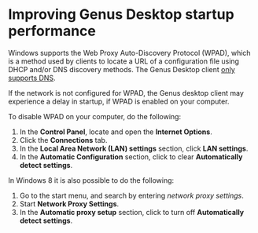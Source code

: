 # Improving Genus Desktop startup performance

Windows supports the Web Proxy Auto-Discovery Protocol (WPAD), which is a method used by clients to locate a URL of a configuration file using DHCP and/or DNS discovery methods. The Genus Desktop client [only supports DNS](../installation-and-configuration/system-requirements.md).

If the network is not configured for WPAD, the Genus desktop client may experience a delay in startup, if WPAD is enabled on your computer.

To disable WPAD on your computer, do the following:

1.  In the **Control Panel**, locate and open the **Internet Options**.
2.  Click the **Connections** tab.
3.  In the **Local Area Network (LAN) settings** section, click **LAN settings**.
4.  In the **Automatic Configuration** section, click to clear **Automatically detect settings**.

In Windows 8 it is also possible to do the following:

1.  Go to the start menu, and search by entering *network proxy settings*.
2.  Start **Network Proxy Settings**.
3.  In the **Automatic proxy setup** section, click to turn off **Automatically detect settings**.